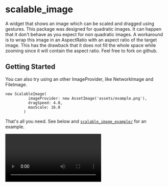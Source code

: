 # scalable_image

A widget that shows an image which can be scaled and dragged using gestures.
This package was designed for quadratic images. It can happen that it don't behave as you expect for non quadratic images.
A workaround is to wrap this image in an AspectRatio with an aspect ratio of the target image.
This has the drawback that it does not fill the whole space while zooming since it will contain the aspect ratio.
Feel free to fork on github.

## Getting Started

You can also try using an other ImageProvider, like NetworkImage and FileImage.
```
new ScalableImage(
          imageProvider: new AssetImage('assets/example.png'),
          dragSpeed: 4.0,
          maxScale: 16.0
        )
```


That's all you need. See below and [`scalable_image_example/`](https://github.com/epnw/scalable_image/tree/master/scalable_image_example)
for an example.

![demo!](https://raw.githubusercontent.com/epnw/scalable_image/master/demo.webm)